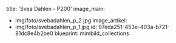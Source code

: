title: 'Svea Dahlen - P200'
image_main:
  - img/foto/svebadahlen_p_2.jpg
image_artikel:
  - img/foto/svebadahlen_p_1.jpg
id: 97eda251-453e-403a-b721-81dc8e4b2be0
blueprint: mimbild_collections
